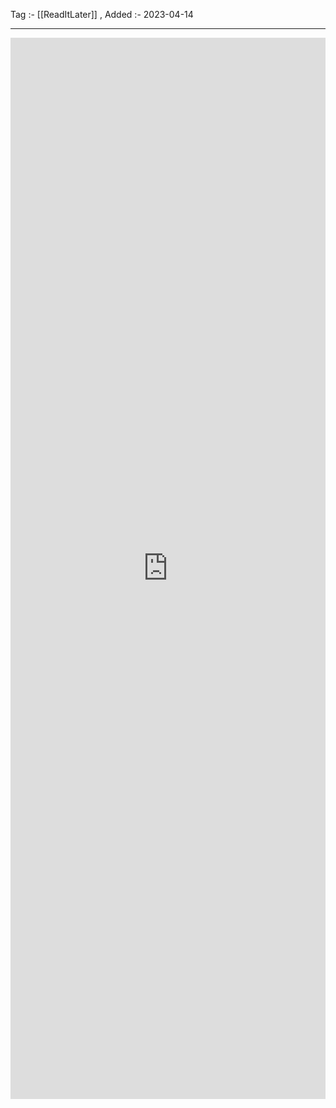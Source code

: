 Tag :- [[ReadItLater]] , 
Added :- 2023-04-14

-----
<iframe src="https://www.linkedin.com/embed/feed/update/urn:li:ugcPost:6999358396097339392" height="1698" width="504" frameborder="0" allowfullscreen="" title="Embedded post"></iframe>